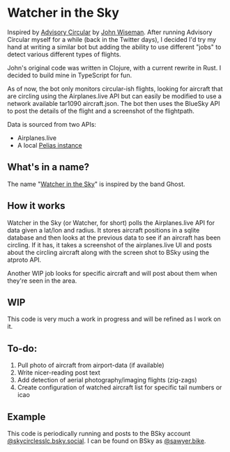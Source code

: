 # Watcher in the Sky

Inspired by [Advisory Circular](https://gitlab.com/jjwiseman/advisory-circular) by [John Wiseman](https://gitlab.com/jjwiseman). After running Advisory Circular myself for a while (back in the Twitter days), I decided I'd try my hand at writing a similar bot but adding the ability to use different "jobs" to detect various different types of flights.

John's original code was written in Clojure, with a current rewrite in Rust. I decided to build mine in TypeScript for fun.

As of now, the bot only monitors circular-ish flights, looking for aircraft that are circling using the Airplanes.live API but can easily be modified to use a network available tar1090 aircraft.json. The bot then uses the BlueSky API to post the details of the flight and a screenshot of the flightpath.

Data is sourced from two APIs:
- Airplanes.live
- A local [Pelias instance](https://github.com/pelias/docker)

## What's in a name?
The name "[Watcher in the Sky](https://www.youtube.com/watch?v=0mGr5bMItQY)" is inspired by the band Ghost.

## How it works

Watcher in the Sky (or Watcher, for short) polls the Airplanes.live API for data given a lat/lon and radius. It stores aircraft positions in a sqlite database and then looks at the previous data to see if an aircraft has been circling. If it has, it takes a screenshot of the airplanes.live UI and posts about the circling aircraft along with the screen shot to BSky using the atproto API.

Another WIP job looks for specific aircraft and will post about them when they're seen in the area.

## WIP
This code is very much a work in progress and will be refined as I work on it.

## To-do:
1. Pull photo of aircraft from airport-data (if available)
2. Write nicer-reading post text
3. Add detection of aerial photography/imaging flights (zig-zags)
4. Create configuration of watched aircraft list for specific tail numbers or icao

## Example
This code is periodically running and posts to the BSky account [@skycirclesslc.bsky.social](https://bsky.app/profile/skycirclesslc.bsky.social). I can be found on BSky as [@sawyer.bike](https://bsky.app/profile/sawyer.bike).

